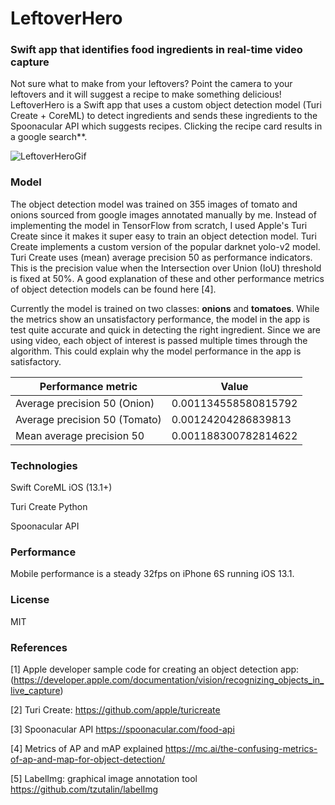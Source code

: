 # LeftoverHero
### Swift app that identifies food ingredients in real-time video capture

Not sure what to make from your leftovers? Point the camera to your leftovers and it will suggest a recipe to make something delicious! LeftoverHero is a Swift app that uses a custom object detection model (Turi Create + CoreML) to detect ingredients and sends these ingredients to the Spoonacular API which suggests recipes. Clicking the recipe card results in a google search**.

![LeftoverHeroGif](IMG/leftoverhero.gif)



### Model
The object detection model was trained on 355 images of tomato and onions sourced from google images annotated manually by me. Instead of implementing the model in TensorFlow from scratch, I used Apple's Turi Create since it makes it super easy to train an object detection model. Turi Create implements a custom version of the popular darknet yolo-v2 model.  Turi Create uses (mean) average precision 50 as performance indicators. This is the precision value when the Intersection over Union (IoU) threshold is fixed at 50%. A good explanation of these and other performance metrics of object detection models can be found here [4]. 

Currently the model is trained on two classes: **onions** and **tomatoes**. While the metrics show an unsatisfactory performance, the model in the app is test quite accurate and quick in detecting the right ingredient. Since we are using video, each object of interest is passed multiple times through the algorithm. This could explain why the model performance in the app is satisfactory.


| Performance metric | Value |
| ------ | ------ |
| Average precision 50 (Onion) | 0.001134558580815792
| Average precision 50 (Tomato)| 0.00124204286839813|
| Mean average precision 50 | 0.001188300782814622 |


### Technologies

Swift
CoreML
iOS (13.1+)

Turi Create
Python

Spoonacular API


### Performance
Mobile performance is a steady 32fps on iPhone 6S running iOS 13.1.

### License
MIT

### References
[1] Apple developer sample code for creating an object detection app: (https://developer.apple.com/documentation/vision/recognizing_objects_in_live_capture)

[2] Turi Create:
https://github.com/apple/turicreate 

[3] Spoonacular API
https://spoonacular.com/food-api

[4] Metrics of AP and mAP explained
https://mc.ai/the-confusing-metrics-of-ap-and-map-for-object-detection/ 

[5] LabelImg: graphical image annotation tool 
https://github.com/tzutalin/labelImg

